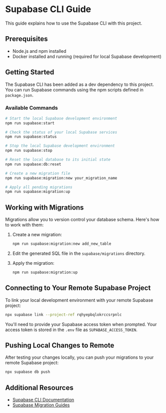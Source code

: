 # Supabase CLI Guide

This guide explains how to use the Supabase CLI with this project.

## Prerequisites

- Node.js and npm installed
- Docker installed and running (required for local Supabase development)

## Getting Started

The Supabase CLI has been added as a dev dependency to this project. You can run Supabase commands using the npm scripts defined in `package.json`.

### Available Commands

```bash
# Start the local Supabase development environment
npm run supabase:start

# Check the status of your local Supabase services
npm run supabase:status

# Stop the local Supabase development environment
npm run supabase:stop

# Reset the local database to its initial state
npm run supabase:db:reset

# Create a new migration file
npm run supabase:migration:new your_migration_name

# Apply all pending migrations
npm run supabase:migration:up
```

## Working with Migrations

Migrations allow you to version control your database schema. Here's how to work with them:

1. Create a new migration:
   ```bash
   npm run supabase:migration:new add_new_table
   ```

2. Edit the generated SQL file in the `supabase/migrations` directory.

3. Apply the migration:
   ```bash
   npm run supabase:migration:up
   ```

## Connecting to Your Remote Supabase Project

To link your local development environment with your remote Supabase project:

```bash
npx supabase link --project-ref rqhyepbqlokrccsrpnlc
```

You'll need to provide your Supabase access token when prompted. Your access token is stored in the `.env` file as `SUPABASE_ACCESS_TOKEN`.

## Pushing Local Changes to Remote

After testing your changes locally, you can push your migrations to your remote Supabase project:

```bash
npx supabase db push
```

## Additional Resources

- [Supabase CLI Documentation](https://supabase.com/docs/reference/cli)
- [Supabase Migration Guides](https://supabase.com/docs/guides/database/migrations)
